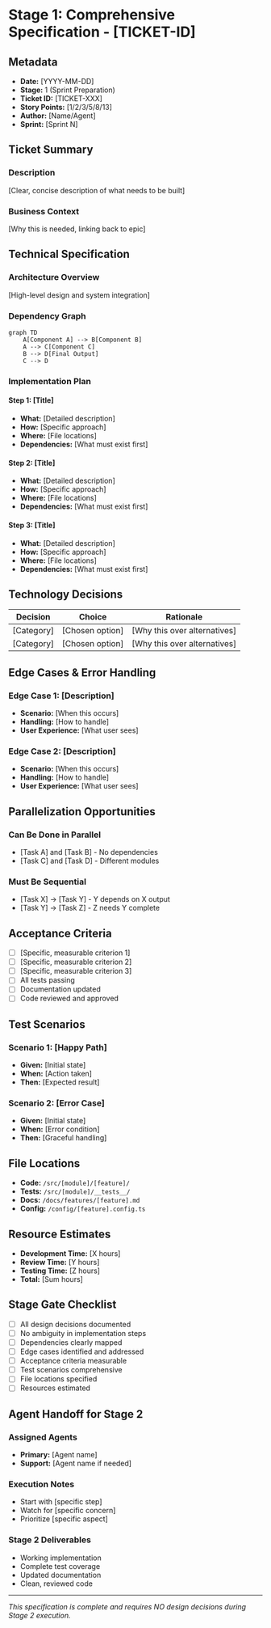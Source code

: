 # Stage 1: Comprehensive Specification - [TICKET-ID]

## Metadata
- **Date:** [YYYY-MM-DD]
- **Stage:** 1 (Sprint Preparation)
- **Ticket ID:** [TICKET-XXX]
- **Story Points:** [1/2/3/5/8/13]
- **Author:** [Name/Agent]
- **Sprint:** [Sprint N]

## Ticket Summary
### Description
[Clear, concise description of what needs to be built]

### Business Context
[Why this is needed, linking back to epic]

## Technical Specification
### Architecture Overview
[High-level design and system integration]

### Dependency Graph
```mermaid
graph TD
    A[Component A] --> B[Component B]
    A --> C[Component C]
    B --> D[Final Output]
    C --> D
```

### Implementation Plan
#### Step 1: [Title]
- **What:** [Detailed description]
- **How:** [Specific approach]
- **Where:** [File locations]
- **Dependencies:** [What must exist first]

#### Step 2: [Title]
- **What:** [Detailed description]
- **How:** [Specific approach]
- **Where:** [File locations]
- **Dependencies:** [What must exist first]

#### Step 3: [Title]
- **What:** [Detailed description]
- **How:** [Specific approach]
- **Where:** [File locations]
- **Dependencies:** [What must exist first]

## Technology Decisions
| Decision | Choice | Rationale |
|----------|--------|-----------|
| [Category] | [Chosen option] | [Why this over alternatives] |
| [Category] | [Chosen option] | [Why this over alternatives] |

## Edge Cases & Error Handling
### Edge Case 1: [Description]
- **Scenario:** [When this occurs]
- **Handling:** [How to handle]
- **User Experience:** [What user sees]

### Edge Case 2: [Description]
- **Scenario:** [When this occurs]
- **Handling:** [How to handle]
- **User Experience:** [What user sees]

## Parallelization Opportunities
### Can Be Done in Parallel
- [Task A] and [Task B] - No dependencies
- [Task C] and [Task D] - Different modules

### Must Be Sequential
- [Task X] → [Task Y] - Y depends on X output
- [Task Y] → [Task Z] - Z needs Y complete

## Acceptance Criteria
- [ ] [Specific, measurable criterion 1]
- [ ] [Specific, measurable criterion 2]
- [ ] [Specific, measurable criterion 3]
- [ ] All tests passing
- [ ] Documentation updated
- [ ] Code reviewed and approved

## Test Scenarios
### Scenario 1: [Happy Path]
- **Given:** [Initial state]
- **When:** [Action taken]
- **Then:** [Expected result]

### Scenario 2: [Error Case]
- **Given:** [Initial state]
- **When:** [Error condition]
- **Then:** [Graceful handling]

## File Locations
- **Code:** `/src/[module]/[feature]/`
- **Tests:** `/src/[module]/__tests__/`
- **Docs:** `/docs/features/[feature].md`
- **Config:** `/config/[feature].config.ts`

## Resource Estimates
- **Development Time:** [X hours]
- **Review Time:** [Y hours]
- **Testing Time:** [Z hours]
- **Total:** [Sum hours]

## Stage Gate Checklist
- [ ] All design decisions documented
- [ ] No ambiguity in implementation steps
- [ ] Dependencies clearly mapped
- [ ] Edge cases identified and addressed
- [ ] Acceptance criteria measurable
- [ ] Test scenarios comprehensive
- [ ] File locations specified
- [ ] Resources estimated

## Agent Handoff for Stage 2
### Assigned Agents
- **Primary:** [Agent name]
- **Support:** [Agent name if needed]

### Execution Notes
- Start with [specific step]
- Watch for [specific concern]
- Prioritize [specific aspect]

### Stage 2 Deliverables
- Working implementation
- Complete test coverage
- Updated documentation
- Clean, reviewed code

---
*This specification is complete and requires NO design decisions during Stage 2 execution.*